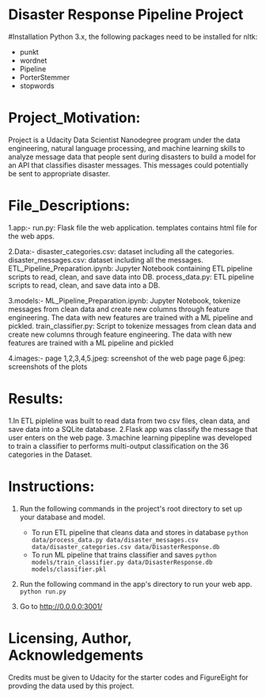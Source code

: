 # Disaster Response Pipeline Project

#Installation
Python 3.x, the following packages need to be installed for nltk:

* punkt
* wordnet
* Pipeline
* PorterStemmer
* stopwords

# Project_Motivation:
Project is a Udacity Data Scientist Nanodegree program under the data engineering, natural language processing, and machine learning skills to analyze message data that people sent during disasters to build a model for an API that classifies disaster messages. This messages could potentially be sent to appropriate disaster.

# File_Descriptions:

1.app:-
run.py: Flask file the web application.
templates contains html file for the web apps.

2.Data:-
disaster_categories.csv: dataset including all the categories.
disaster_messages.csv: dataset including all the messages.
ETL_Pipeline_Preparation.ipynb: Jupyter Notebook containing ETL pipeline scripts to read, clean, and save data into DB.
process_data.py: ETL pipeline scripts to read, clean, and save data into a DB.

3.models:-
ML_Pipeline_Preparation.ipynb: Jupyter Notebook, tokenize messages from clean data and create new columns through feature engineering. The data with new features are trained with a ML pipeline and pickled.
train_classifier.py: Script to tokenize messages from clean data and create new columns through feature engineering. The data with new features are trained with a ML pipeline and pickled

4.images:-
page 1,2,3,4,5.jpeg: screenshot of the web page 
page 6.jpeg: screenshots of the plots

# Results:
1.In ETL pipleline was built to read data from two csv files, clean data, and save data into a SQLite database.
2.Flask app was classify the message that user enters on the web page.
3.machine learning pipepline was developed to train a classifier to performs multi-output classification on the 36 categories in the Dataset.

# Instructions:
1. Run the following commands in the project's root directory to set up your database and model.

    - To run ETL pipeline that cleans data and stores in database
        `python data/process_data.py data/disaster_messages.csv data/disaster_categories.csv data/DisasterResponse.db`
    - To run ML pipeline that trains classifier and saves
        `python models/train_classifier.py data/DisasterResponse.db models/classifier.pkl`

2. Run the following command in the app's directory to run your web app.
    `python run.py`

3. Go to http://0.0.0.0:3001/

# Licensing, Author, Acknowledgements

Credits must be given to Udacity for the starter codes and FigureEight for provding the data used by this project.
